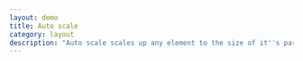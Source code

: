 ```yaml
---
layout: demo
title: Auto scale
category: layout
description: "Auto scale scales up any element to the size of it''s parent element. A typical use case is to let an entire webpage scale up to the width of the browser window, as an advanced kind of responsive design."
---
```

